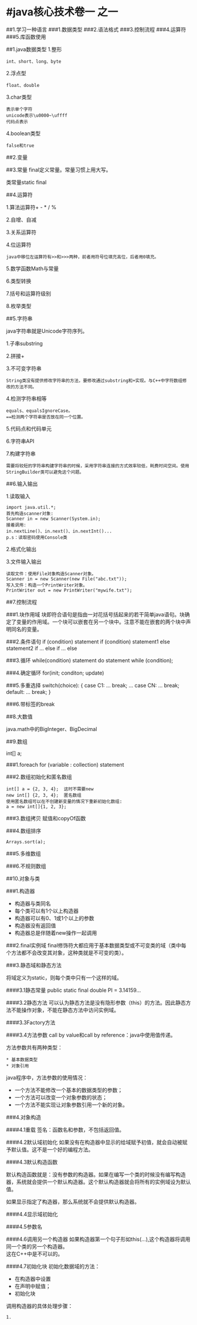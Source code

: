 #java核心技术卷一 之一
=================
##1.学习一种语言
###1.数据类型
###2.语法格式
###3.控制流程
###4.运算符
###5.库函数使用


##1.java数据类型
  1.整形
  
    int、short、long、byte
  
  2.浮点型
  
    float、double
  
  3.char类型
  
    表示单个字符
    unicode表示\u0000~\uffff
    代码点表示
   
  4.boolean类型
   
    false和true
     
##2.变量

##3.常量
  final定义常量。常量习惯上用大写。
  
  类常量static final


##4.运算符


  1.算法运算符+ - * / %  
  
  2.自增、自减
  
  3.关系运算符
  
  4.位运算符
  
    java中移位左运算符有>>和>>>两种，前者用符号位填充高位，后者用0填充。
    
  5.数学函数Math与常量
  
  6.类型转换
  
  7.括号和运算符级别
  
  8.枚举类型
  
##5.字符串

  java字符串就是Unicode字符序列。
  
  1.子串substring
  
  2.拼接+
  
  3.不可变字符串
  
    String类没有提供修改字符串的方法，要修改通过substring和+实现。与C++中字符数组修改的方法不同。
  4.检测字符串相等
    
    equals、equalsIgnoreCase。
    ==检测两个字符串是否放在同一个位置。
    
  5.代码点和代码单元
  
  6.字符串API
    
  7.构建字符串
  
    需要将较短的字符串构建字符串的时候，采用字符串连接的方式效率较低，耗费时间空间。使用StringBuilder类可以避免这个问题。
    
  
##6.输入输出

  1.读取输入
    
    import java.util.*;
    首先构造scanner对象:
    Scanner in = new Scanner(System.in);
    接着调用:
    in.nextLine()、in.next()、in.nextInt()...
    p.s：读取密码使用Console类


 2.格式化输出
 
 
 3.文件输入输出
 
    读取文件：使用File对象构造Scanner对象。
    Scanner in = new Scanner(new File("abc.txt"));
    写入文件：构造一个PrintWriter对象。
    PrintWriter out = new PrintWriter("mywife.txt");
    
    
##7.控制流程

###1.块作用域
  块即符合语句是指由一对花括号括起来的若干简单java语句。块确定了变量的作用域。一个块可以嵌套在另一个块中。注意不能在嵌套的两个块中声明同名的变量。
 
###2.条件语句
    if (condition) statement
    if (condition) statement1 else statement2
    if ... else if ... else
    
###3.循环
    while(condition) statement
    do statement while (condition);
    
###4.确定循环
    for(init; conditon; update)
    
###5.多重选择
    switch(choice):
    {
    	case C1:
    	    ...
    	    break;
    	...
    	case CN:
    	    ...
    	    break;
    	default:
    	    ...
    	    break;
    }    
    
###6.带标签的break    
    
  
##8.大数值

  java.math中的BigInteger、BigDecimal
  
  
##9.数组

  int[] a;
  
###1.foreach
    for (variable : collection) statement
    
    
###2.数组初始化和匿名数组

    int[] a = {2, 3, 4};  这时不需要new
    new int[] {2, 3, 4};  匿名数组
    使用匿名数组可以在不创建新变量的情况下重新初始化数组:
    a = new int[]{1, 2, 3};	
###3.数组拷贝
    赋值和copyOf函数


###4.数组排序
    
    Arrays.sort(a);
    
###5.多维数组



###6.不规则数组


##10.对象与类 



###1.构造器
  * 构造器与类同名
  * 每个类可以有1个以上构造器
  * 构造器可以有0、1或1个以上的参数
  * 构造器没有返回值
  * 构造器总是伴随着new操作一起调用
  
  
###2.final实例域
  final修饰符大都应用于基本数据类型或不可变类的域（类中每个方法都不会改变其对象，这种类就是不可变的类）。
  
###3.静态域和静态方法

  将域定义为static，则每个类中只有一个这样的域。
  
####3.1静态常量
    public static final double PI = 3.14159...
  
####3.2静态方法
  可以认为静态方法是没有隐形参数（this）的方法。因此静态方法不能操作对象，不能在静态方法中访问实例域。
  
####3.3Factory方法


####3.4方法参数
  call by value和call by reference：java中使用值传递。
  
  方法参数共有两种类型：
  
    * 基本数据类型
    * 对象引用    
  
  java程序中，方法参数的使用情况：
  
  * 一个方法不能修改一个基本的数据类型的参数；
  * 一个方法可以改变一个对象参数的状态；
  * 一个方法不能实现让对象参数引用一个新的对象。
  
  
  
###4.对象构造

####4.1重载
  签名：函数名和参数，不包括返回值。
  

####4.2默认域初始化
  如果没有在构造器中显示的给域赋予初值，就会自动被赋予默认值。这不是一个好的编程方法。
  
####4.3默认构造函数

  默认构造函数就是：没有参数的构造器。如果在编写一个类的时候没有编写构造器，系统就会提供一个默认构造器。这个默认构造器就会将所有的实例域设为默认值。
  
  如果显示指定了构造器，那么系统就不会提供默认构造器。
  
####4.4显示域初始化


####4.5参数名


####4.6调用另一个构造器
  如果构造器第一个句子形如this(...),这个构造器将调用同一个类的另一个构造器。  
  这在C++中是不可以的。
  
  
####4.7初始化块
  初始化数据域的方法：        
  
  * 在构造器中设置
  * 在声明中赋值；
  * 初始化块
  
  调用构造器的具体处理步骤：
    
    1.
  
         
    
    
      
  
  
  
    


























     
    
    